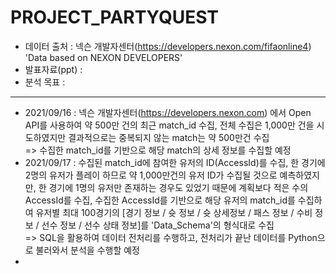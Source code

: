# PROJECT_PARTYQUEST
- 데이터 출처 : 넥슨 개발자센터(https://developers.nexon.com/fifaonline4) 'Data based on NEXON DEVELOPERS'
- 발표자료(ppt) : 
- 분석 목표 : 
---
- 2021/09/16 : 넥슨 개발자센터(https://developers.nexon.com) 에서 Open API를 사용하여 약 500만 건의 최근 match_id 수집, 전체 수집은 1,000만 건을 시도하였지만 결과적으로는 중복되지 않는 match는 약 500만건 수집 \
=> 수집한 match_id를 기반으로 해당 match의 상세 정보를 수집할 예정
- 2021/09/17 : 수집된 match_id에 참여한 유저의 ID(AccessId)를 수집, 한 경기에 2명의 유저가 플레이 하므로 약 1,000만건의 유저 ID가 수집될 것으로 예측하였지만, 한 경기에 1명의 유저만 존재하는 경우도 있었기 때문에 계획보다 적은 수의 AccessId를 수집, 수집한 AccessId를 기반으로 해당 유저의 match_id를 수집하여 유저별 최대 100경기의 [경기 정보 / 슛 정보 / 슛 상세정보 / 패스 정보 / 수비 정보 / 선수 정보 / 선수 상태 정보]를 'Data_Schema'의 형식대로 수집\
=> SQL을 활용하여 데이터 전처리를 수행하고, 전처리가 끝난 데이터를 Python으로 불러와서 분석을 수행할 예정
-  
